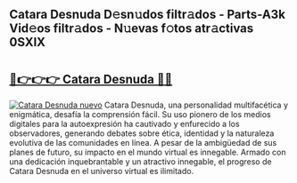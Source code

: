 ## Catara Desnuda D𝚎sn𝚞dos filtr𝚊dos - Parts-A3k Vid𝚎os filtr𝚊dos - N𝚞evas f𝚘tos atr𝚊ctivas 0SXIX

# <h2><a href="http://mb8t29.tromn.icu/?c=Catara+Desnuda">🔗👉👉👉 Catara Desnuda 🔗🔗</a></h2>

[![Catara Desnuda nuevo](https://i.imgur.com/pEAQMta.gif)](http://mb8t29.tromn.icu/?c=Catara+Desnuda)
Catara Desnuda, una personalidad multifacética y enigmática, desafía la comprensión fácil. Su uso pionero de los medios digitales para la autoexpresión ha cautivado y enfurecido a los observadores, generando debates sobre ética, identidad y la naturaleza evolutiva de las comunidades en línea. A pesar de la ambigüedad de sus planes de futuro, su impacto en el mundo virtual es innegable. Armado con una dedicación inquebrantable y un atractivo innegable, el progreso de Catara Desnuda en el universo virtual es ilimitado.
